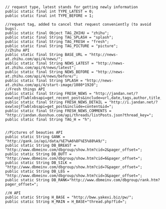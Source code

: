     // request type, latest stands for getting newly information
    public static final int TYPE_LATEST = 0;
    public static final int TYPE_BEFORE = 1;

    //request tag, added to cancel that request conveniently (to avoid bugs).
    public static final Object TAG_ZHIHU = "zhihu";
    public static final String TAG_SPLASH = "splash";
    public static final String TAG_FRESH = "fresh";
    public static final String TAG_PICTURE = "picture";
    //Zhihu API
    public static final String BASE_URL = "http://news-at.zhihu.com/api/4/news/";
    public static final String NEWS_LATEST = "http://news-at.zhihu.com/api/4/news/latest";
    public static final String NEWS_BEFORE = "http://news-at.zhihu.com/api/4/news/before/";
    public static final String SPLASH = "http://news-at.zhihu.com/api/4/start-image/1080*1920";
    //Fresh things API
    public static final String FRESH_NEWS = "http://jandan.net/?oxwlxojflwblxbsapi=get_recent_posts&include=url,date,tags,author,title,comment_count,custom_fields&custom_fields=thumb_c,views&dev=1&page=";
    public static final String FRESH_NEWS_DETAIL = "http://i.jandan.net/?oxwlxojflwblxbsapi=get_post&include=content&id=";
    public static final String FRESH_NEWS_COMMENTS = "http://jandan.duoshuo.com/api/threads/listPosts.json?thread_key=";
    public static final String TAG_H = "h";


    //Pictures of beauties API
    public static String GANK = "http://gank.io/api/data/%E7%A6%8F%E5%88%A9/";
    public static String DB_BREAST = "http://www.dbmeinv.com/dbgroup/show.htm?cid=2&pager_offset=";
    public static String DB_BUTT = "http://www.dbmeinv.com/dbgroup/show.htm?cid=6&pager_offset=";
    public static String DB_SILK = "http://www.dbmeinv.com/dbgroup/show.htm?cid=7&pager_offset=";
    public static String DB_LEG = "http://www.dbmeinv.com/dbgroup/show.htm?cid=3&pager_offset=";
    public static String DB_RANK="http://www.dbmeinv.com/dbgroup/rank.htm?pager_offset=";

    //H API
    public static String H_BASE = "http://bww.yakexi.biz/pw/";
    public static String H_MAIN = H_BASE+"thread.php?fid=";